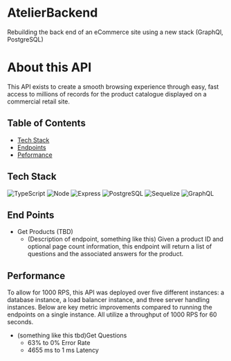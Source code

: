 # AtelierBackend
Rebuilding the back end of an eCommerce site using a new stack (GraphQl, PostgreSQL)


# About this API
This API exists to create a smooth browsing experience through easy, fast access to millions of records for the product catalogue displayed on a commercial retail site.

## Table of Contents
- [Tech Stack](#tech-stack)
- [Endpoints](#end-points)
- [Peformance](#performance)

## Tech Stack
![TypeScript](https://img.shields.io/badge/typescript-%23007ACC.svg?style=for-the-badge&logo=typescript&logoColor=white)
![Node](https://img.shields.io/badge/-Node-9ACD32?logo=node.js&logoColor=white&style=for-the-badge)
![Express](https://img.shields.io/badge/-Express-DCDCDC?logo=express&logoColor=black&style=for-the-badge)
![PostgreSQL](https://img.shields.io/badge/PostgreSQL-316192?style=for-the-badge&logo=postgresql&logoColor=white)
![Sequelize](https://img.shields.io/badge/Sequelize-52B0E7?style=for-the-badge&logo=Sequelize&logoColor=white)
![GraphQL](https://img.shields.io/badge/-GraphQL-E10098?style=for-the-badge&logo=graphql&logoColor=white)

## End Points
* Get Products (TBD)
  * (Description of endpoint, something like this) Given a product ID and optional page count information, this endpoint will return a list of questions and the associated answers for the product.

## Performance
To allow for 1000 RPS, this API was deployed over five different instances: a database instance, a load balancer instance, and three server handling instances. Below are key metric improvements compared to running the endpoints on a single instance. All utilize a throughput of 1000 RPS for 60 seconds.
* (something like this tbd)Get Questions
  * 63% to 0% Error Rate
  * 4655 ms to 1 ms Latency
